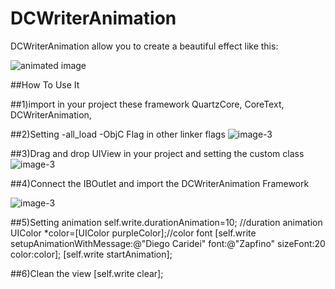 DCWriterAnimation
=================
DCWriterAnimation allow you to create a beautiful effect like this:

![animated image](http://diegocaridei.altervista.org/blog/wp-content/uploads/2014/05/DCWriterAnimation.gif)

##How To Use It

##1)import in your project these framework
QuartzCore,
CoreText,
DCWriterAnimation,

##2)Setting  -all_load -ObjC Flag in other linker flags
![image-3](http://diegocaridei.altervista.org/blog/wp-content/uploads/2014/05/Schermata-2014-05-01-alle-15.56.05.png)


##3)Drag and drop UIView in your project and setting the custom class
![image-3](http://diegocaridei.altervista.org/blog/wp-content/uploads/2014/05/sett.png)

##4)Connect the IBOutlet and import the DCWriterAnimation Framework

![image-3](http://diegocaridei.altervista.org/blog/wp-content/uploads/2014/05/Schermata-2014-05-01-alle-16.06.14.png)

##5)Setting animation
    self.write.durationAnimation=10; //duration animation
    UIColor *color=[UIColor purpleColor];//color font
    [self.write setupAnimationWithMessage:@"Diego Caridei" font:@"Zapfino" sizeFont:20 color:color];
    [self.write startAnimation];
    
##6)Clean the view
    [self.write clear];



